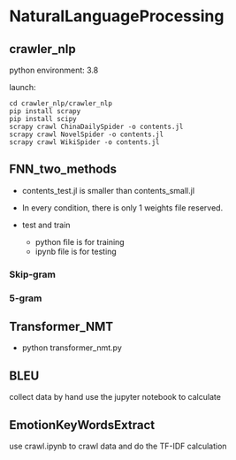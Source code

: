 # NaturalLanguageProcessing
## crawler_nlp
python environment: 3.8

launch:
```
cd crawler_nlp/crawler_nlp
pip install scrapy
pip install scipy
scrapy crawl ChinaDailySpider -o contents.jl
scrapy crawl NovelSpider -o contents.jl
scrapy crawl WikiSpider -o contents.jl

```

## FNN_two_methods

* contents_test.jl is smaller than contents_small.jl

* In every condition, there is only 1 weights file reserved. 
* test and train
  * python file is for training
  * ipynb file is for testing

### Skip-gram

### 5-gram

## Transformer_NMT
* python transformer_nmt.py

## BLEU
collect data by hand
use the jupyter notebook to calculate

## EmotionKeyWordsExtract
use crawl.ipynb to crawl data and do the TF-IDF calculation
